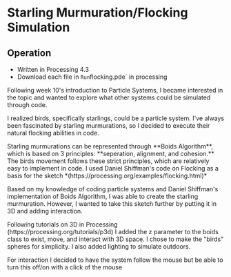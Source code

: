 # Starling Murmuration/Flocking Simulation

## Operation
- Written in Processing 4.3 
- Download each file in ` Run `flocking.pde` in processing

<p>Following week 10's introduction to Particle Systems, I became interested in the topic and wanted to explore what other systems could be simulated through code.</p>
<p>I realized birds, specifically starlings, could be a particle system.  I've always been fascinated by starling murmurations, so I decided to execute their natural flocking abilities in code. </p>
<p> Starling murmurations can be represented through **Boids Algorithm**, which is based on 3 principles: **seperation, alignment, and cohesion.**  The birds movement follows these strict principles, which are relatively easy to implement in code.  I used Daniel Shiffman's code on Flocking as a basis for the sketch *(https://processing.org/examples/flocking.html)* </p>
<p> Based on my knowledge of coding particle systems and Daniel Shiffman's implementation of Boids Algorithm, I was able to create the starling murmuration.  However, I wanted to take this sketch further by putting it in 3D and adding interaction. </p>
<p> Following tutorials on 3D in Processing (https://processing.org/tutorials/p3d) I added the z parameter to the boids class to exist, move, and interact with 3D space. I chose to make the "birds" spheres for simplicity.  I also added lighting to simulate outdoors. </p>
<p> For interaction I decided to have the system follow the mouse but be able to turn this off/on with a click of the mouse </p>

